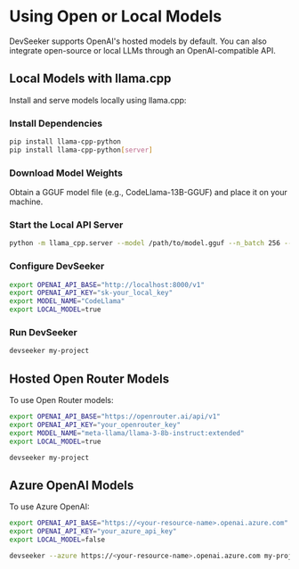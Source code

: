 # Using Open or Local Models

DevSeeker supports OpenAI's hosted models by default. You can also integrate open-source or local LLMs through an OpenAI-compatible API.

## Local Models with llama.cpp

Install and serve models locally using llama.cpp:

### Install Dependencies

```bash
pip install llama-cpp-python
pip install llama-cpp-python[server]
```

### Download Model Weights

Obtain a GGUF model file (e.g., CodeLlama-13B-GGUF) and place it on your machine.

### Start the Local API Server

```bash
python -m llama_cpp.server --model /path/to/model.gguf --n_batch 256 --n_gpu_layers 30
```

### Configure DevSeeker

```bash
export OPENAI_API_BASE="http://localhost:8000/v1"
export OPENAI_API_KEY="sk-your_local_key"
export MODEL_NAME="CodeLlama"
export LOCAL_MODEL=true
```

### Run DevSeeker

```bash
devseeker my-project
```

## Hosted Open Router Models

To use Open Router models:

```bash
export OPENAI_API_BASE="https://openrouter.ai/api/v1"
export OPENAI_API_KEY="your_openrouter_key"
export MODEL_NAME="meta-llama/llama-3-8b-instruct:extended"
export LOCAL_MODEL=true

devseeker my-project
```

## Azure OpenAI Models

To use Azure OpenAI:

```bash
export OPENAI_API_BASE="https://<your-resource-name>.openai.azure.com"
export OPENAI_API_KEY="your_azure_api_key"
export LOCAL_MODEL=false

devseeker --azure https://<your-resource-name>.openai.azure.com my-project <deployment_name>
``` 